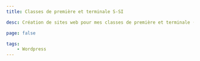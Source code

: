 ```yaml
---
title: Classes de première et terminale S-SI

desc: Création de sites web pour mes classes de première et terminale (partage de cours, forum, actualités, etc.)

page: false

tags:
    - Wordpress
---
```


